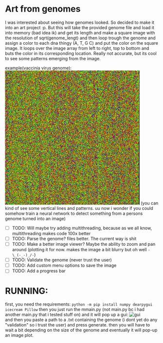 # Art from genomes
I was interested about seeing how genomes looked. So decided to make it into an art project :p. But this will take the provided genome file and load it into memory (bad idea ik) and get its length and make a square image with the resolution of sqrt(genome_lengt) and then loop trough the genome and assign a color to each dna thingy (A, T, G C) and put the color on the square image. It loops over the image array from left to right, top to bottom and buts the color in its corresponding location. Really not accurate, but its cool to see some patterns emerging from the image.

example(vaccinia virus genome):
<br>
![vaccinia virus](vaccinia_genome.png)
(you can kind of see some vertical lines and patterns. uu now i wonder if you could somehow train a neural network to detect something from a persons genome turned into an image)

- [ ] TODO: Will maybe try adding multithreading, because as we all know, multithreading makes code 100x better
- [ ] TODO: Parse the genome? files better. The current way is shit
- [ ] TODO: Make a better image viewer? Maybe the ability to zoom and pan around (plotting it for now. makes the image a bit blurry but oh well ```-\_(-_-)_/-```)
- [ ] TODO: Validate the genome (never trust the user)
- [ ] TODO: Add custom menu options to save the image
- [ ] TODO: Add a progress bar

# RUNNING:
first, you need the requirements:
```python -m pip install numpy dearpygui icecream Pillow```
then you just run the mmain.py (not main.py bc i had another main.py that i tested stuff on) and it will pop up a gui:
![gui](gui.png)
<br>
and then you paste a path to a .txt containing the genome (i dont yet do any "validation" so i trust the user) and press generate. then you will have to wait a bit depending on the size of the genome and eventually it will pop-up an image plot. 
